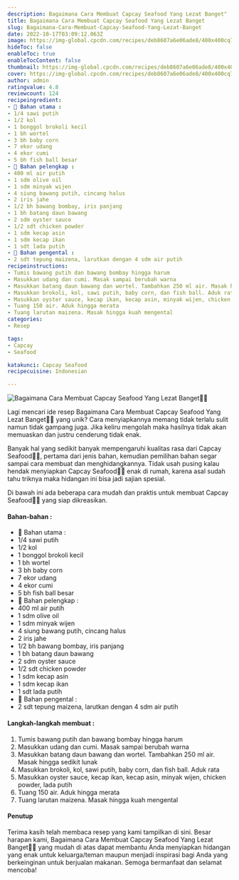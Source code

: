 ```yaml
---
description: Bagaimana Cara Membuat Capcay Seafood Yang Lezat Banget"
title: Bagaimana Cara Membuat Capcay Seafood Yang Lezat Banget
slug: Bagaimana-Cara-Membuat-Capcay-Seafood-Yang-Lezat-Banget
date: 2022-10-17T03:09:12.063Z
image: https://img-global.cpcdn.com/recipes/deb8607a6e06ade8/400x400cq70/photo.jpg
hideToc: false
enableToc: true
enableTocContent: false
thumbnail: https://img-global.cpcdn.com/recipes/deb8607a6e06ade8/400x400cq70/photo.jpg
cover: https://img-global.cpcdn.com/recipes/deb8607a6e06ade8/400x400cq70/photo.jpg
author: admin
ratingvalue: 4.8
reviewcount: 124
recipeingredient:
- 🥬 Bahan utama :
- 1/4 sawi putih
- 1/2 kol
- 1 bonggol brokoli kecil
- 1 bh wortel
- 3 bh baby corn
- 7 ekor udang
- 4 ekor cumi
- 5 bh fish ball besar
- 🥬 Bahan pelengkap :
- 400 ml air putih
- 1 sdm olive oil
- 1 sdm minyak wijen
- 4 siung bawang putih, cincang halus
- 2 iris jahe
- 1/2 bh bawang bombay, iris panjang
- 1 bh batang daun bawang
- 2 sdm oyster sauce
- 1/2 sdt chicken powder
- 1 sdm kecap asin
- 1 sdm kecap ikan
- 1 sdt lada putih
- 🥬 Bahan pengental :
- 2 sdt tepung maizena, larutkan dengan 4 sdm air putih
recipeinstructions:
- Tumis bawang putih dan bawang bombay hingga harum
- Masukkan udang dan cumi. Masak sampai berubah warna
- Masukkan batang daun bawang dan wortel. Tambahkan 250 ml air. Masak hingga sedikit lunak
- Masukkan brokoli, kol, sawi putih, baby corn, dan fish ball. Aduk rata
- Masukkan oyster sauce, kecap ikan, kecap asin, minyak wijen, chicken powder, lada putih
- Tuang 150 air. Aduk hingga merata
- Tuang larutan maizena. Masak hingga kuah mengental
categories:
- Resep

tags:
- Capcay
- Seafood

katakunci: Capcay Seafood
recipecuisine: Indonesian

---
```


![Bagaimana Cara Membuat Capcay Seafood Yang Lezat Banget👩‍🍳](https://img-global.cpcdn.com/recipes/deb8607a6e06ade8/400x400cq70/photo.jpg)

Lagi mencari ide resep Bagaimana Cara Membuat Capcay Seafood Yang Lezat Banget👩‍🍳 yang unik? Cara menyiapkannya memang tidak terlalu sulit namun tidak gampang juga. Jika keliru mengolah maka hasilnya tidak akan memuaskan dan justru cenderung tidak enak.

Banyak hal yang sedikit banyak mempengaruhi kualitas rasa dari Capcay Seafood👩‍🍳, pertama dari jenis bahan, kemudian pemilihan bahan segar sampai cara membuat dan menghidangkannya. Tidak usah pusing kalau hendak menyiapkan Capcay Seafood👩‍🍳 enak di rumah, karena asal sudah tahu triknya maka hidangan ini bisa jadi sajian spesial.

Di bawah ini ada beberapa cara mudah dan praktis untuk membuat Capcay Seafood👩‍🍳 yang siap dikreasikan.

<!--inarticleads1-->

#### Bahan-bahan :

- 🥬 Bahan utama :
- 1/4 sawi putih
- 1/2 kol
- 1 bonggol brokoli kecil
- 1 bh wortel
- 3 bh baby corn
- 7 ekor udang
- 4 ekor cumi
- 5 bh fish ball besar
- 🥬 Bahan pelengkap :
- 400 ml air putih
- 1 sdm olive oil
- 1 sdm minyak wijen
- 4 siung bawang putih, cincang halus
- 2 iris jahe
- 1/2 bh bawang bombay, iris panjang
- 1 bh batang daun bawang
- 2 sdm oyster sauce
- 1/2 sdt chicken powder
- 1 sdm kecap asin
- 1 sdm kecap ikan
- 1 sdt lada putih
- 🥬 Bahan pengental :
- 2 sdt tepung maizena, larutkan dengan 4 sdm air putih

<!--inarticleads2-->

#### Langkah-langkah membuat :

1. Tumis bawang putih dan bawang bombay hingga harum
1. Masukkan udang dan cumi. Masak sampai berubah warna
1. Masukkan batang daun bawang dan wortel. Tambahkan 250 ml air. Masak hingga sedikit lunak
1. Masukkan brokoli, kol, sawi putih, baby corn, dan fish ball. Aduk rata
1. Masukkan oyster sauce, kecap ikan, kecap asin, minyak wijen, chicken powder, lada putih
1. Tuang 150 air. Aduk hingga merata
1. Tuang larutan maizena. Masak hingga kuah mengental

#### Penutup

Terima kasih telah membaca resep yang kami tampilkan di sini. Besar harapan kami, Bagaimana Cara Membuat Capcay Seafood Yang Lezat Banget👩‍🍳 yang mudah di atas dapat membantu Anda menyiapkan hidangan yang enak untuk keluarga/teman maupun menjadi inspirasi bagi Anda yang berkeinginan untuk berjualan makanan. Semoga bermanfaat dan selamat mencoba!